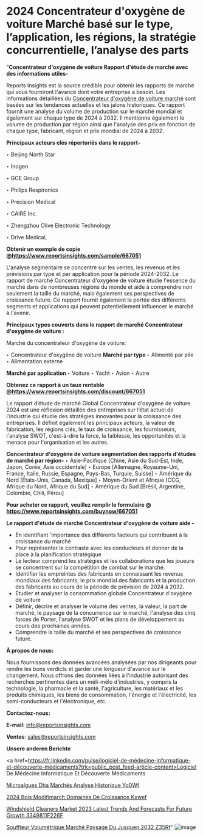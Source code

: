 # 2024 Concentrateur d'oxygène de voiture Marché basé sur le type, l’application, les régions, la stratégie concurrentielle, l’analyse des parts

"<strong>Concentrateur d'oxygène de voiture Rapport d'étude de marché avec des informations utiles-</strong>

Reports Insights est la source crédible pour obtenir les rapports de marché qui vous fourniront l'avance dont votre entreprise a besoin. Les informations détaillées du <a href=https://www.reportsinsights.com/sample/667051>Concentrateur d'oxygène de voiture marché</a> sont basées sur les tendances actuelles et les jalons historiques. Ce rapport fournit une analyse du volume de production sur le marché mondial et également sur chaque type de 2024 à 2032. Il mentionne également le volume de production par région ainsi que l'analyse des prix en fonction de chaque type, fabricant, région et prix mondial de 2024 à 2032.

<b>Principaux acteurs clés répertoriés dans le rapport-</b>

‣ Beijing North Star

‣ Inogen

‣ GCE Group

‣ Philips Respironics

‣ Precision Medical

‣ CAIRE Inc.

‣ Zhengzhou Olive Electronic Technology

‣ Drive Medical,

<strong><b>Obtenir un exemple de copie @</b></strong><a href=https://www.reportsinsights.com/sample/667051><strong><b>https://www.reportsinsights.com/sample/667051</b></strong></a>

L'analyse segmentaire se concentre sur les ventes, les revenus et les prévisions par type et par application pour la période 2024-2032. Le rapport de marché Concentrateur d'oxygène de voiture étudie l'essence du marché dans de nombreuses régions du monde et aide à comprendre non seulement la taille du marché, mais également ses perspectives de croissance future. Ce rapport fournit également la portée des différents segments et applications qui peuvent potentiellement influencer le marché à l'avenir.

<strong>Principaux types couverts dans le rapport de marché Concentrateur d'oxygène de voiture :</strong>

Marché du concentrateur d'oxygène de voiture:

‣  Concentrateur d'oxygène de voiture <strong> Marché <strong> par type </strong> </strong>
‣ Alimenté par pile
‣ Alimentation externe

<strong>Marché par application </strong>
‣ Voiture
‣ Yacht
‣ Avion
‣ Autre

<strong><b>Obtenez ce rapport à un taux rentable @</b></strong><a href=https://www.reportsinsights.com/discount/667051><strong><b>https://www.reportsinsights.com/discount/667051</b></strong></a>

Le rapport d’étude de marché Global Concentrateur d'oxygène de voiture 2024 est une réflexion détaillée des entreprises sur l’état actuel de l’industrie qui étudie des stratégies innovantes pour la croissance des entreprises. Il définit également les principaux acteurs, la valeur de fabrication, les régions clés, le taux de croissance, les fournisseurs, l'analyse SWOT, c'est-à-dire la force, la faiblesse, les opportunités et la menace pour l'organisation et les autres.

<strong>Concentrateur d'oxygène de voiture segmentation des rapports d'études de marché par région-</strong>
‣ Asie-Pacifique [Chine, Asie du Sud-Est, Inde, Japon, Corée, Asie occidentale]
‣ Europe [Allemagne, Royaume-Uni, France, Italie, Russie, Espagne, Pays-Bas, Turquie, Suisse]
‣ Amérique du Nord [États-Unis, Canada, Mexique]
‣ Moyen-Orient et Afrique [CCG, Afrique du Nord, Afrique du Sud]
‣ Amérique du Sud [Brésil, Argentine, Colombie, Chili, Pérou]

<strong>Pour acheter ce rapport, veuillez remplir le formulaire @   <a href=https://www.reportsinsights.com/buynow/667051>https://www.reportsinsights.com/buynow/667051</a></strong>

<strong>Le rapport d'étude de marché Concentrateur d'oxygène de voiture aide -</strong>
<ul>
  <li>En identifiant 'importance des différents facteurs qui contribuent à la croissance du marché</li>
  <li>Pour représenter le contraste avec les conducteurs et donner de la place à la planification stratégique</li>
  <li>Le lecteur comprend les stratégies et les collaborations que les joueurs se concentrent sur la compétition de combat sur le marché.</li>
  <li>Identifier les empreintes des fabricants en connaissant les revenus mondiaux des fabricants, le prix mondial des fabricants et la production des fabricants au cours de la période de prévision de 2024 à 2032.</li>
  <li>Étudier et analyser la consommation globale Concentrateur d'oxygène de voiture</li>
  <li>Définir, décrire et analyser le volume des ventes, la valeur, la part de marché, le paysage de la concurrence sur le marché, l'analyse des cinq forces de Porter, l'analyse SWOT et les plans de développement au cours des prochaines années.</li>
  <li>Comprendre la taille du marché et ses perspectives de croissance future.</li>
</ul>
<strong>À propos de nous:</strong>

Nous fournissons des données avancées analysées par nos dirigeants pour rendre les bons verdicts et garder une longueur d'avance sur le changement. Nous offrons des données liées à l'industrie autorisant des recherches pertinentes dans un méli-mélo d'industries, y compris la technologie, la pharmacie et la santé, l'agriculture, les matériaux et les produits chimiques, les biens de consommation, l'énergie et l'électricité, les semi-conducteurs et l'électronique, etc.

<strong>Contactez-nous:</strong>

<strong>E-mail:</strong> <a href=mailto:info@reportsinsights.com>info@reportsinsights.com</a>

<strong>Ventes</strong>: <a href=mailto:sales@reportsinsights.com>sales@reportsinsights.com</a>

<strong>Unsere anderen Berichte</strong>

<a href=https://fr.linkedin.com/pulse/logiciel-de-médecine-informatique-et-découverte-médicaments?trk=public_post_feed-article-content>Logiciel De Médecine Informatique Et Découverte Médicaments</a>

<a href=https://fr.linkedin.com/pulse/microalgues-dha-marchés-analyse-historique-yo0wf/>Microalgues Dha Marchés Analyse Historique Yo0Wf</a>

<a href=https://www.linkedin.com/pulse/2024-bois-modifi%C3%A9march%C3%A9-domaines-de-croissance-kxwef/>2024 Bois Modifimarch Domaines De Croissance Kxwef</a>

<a href=https://medium.com/@avinashsinha2456/windshield-cleaners-market-2023-latest-trends-and-forecasts-for-future-growth-3349811f226f>Windshield Cleaners Market 2023 Latest Trends And Forecasts For Future Growth 3349811F226F</a>

<a href=https://fr.linkedin.com/pulse/souffleur-volumétrique-marché-paysage-du-jusquen-2032-z35rf/>Souffleur Volumétrique Marché Paysage Du Jusquen 2032 Z35Rf</a>"
![image](https://github.com/daminid12/RImarketgrowth/assets/158430485/c89150cb-eaab-4c54-8a2c-6507bddd79cc)
